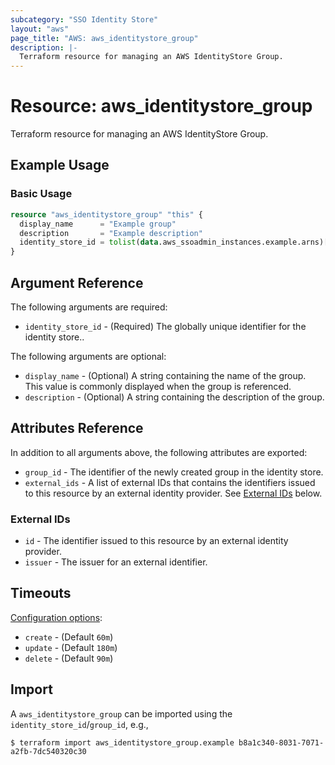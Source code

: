 ```yaml
---
subcategory: "SSO Identity Store"
layout: "aws"
page_title: "AWS: aws_identitystore_group"
description: |-
  Terraform resource for managing an AWS IdentityStore Group.
---
```


# Resource: aws_identitystore_group

Terraform resource for managing an AWS IdentityStore Group.

## Example Usage

### Basic Usage

```terraform
resource "aws_identitystore_group" "this" {
  display_name      = "Example group"
  description       = "Example description"
  identity_store_id = tolist(data.aws_ssoadmin_instances.example.arns)[0]
}
```

## Argument Reference

The following arguments are required:

* `identity_store_id` - (Required) The globally unique identifier for the identity store..

The following arguments are optional:

* `display_name` - (Optional) A string containing the name of the group. This value is commonly displayed when the group is referenced.
* `description` - (Optional) A string containing the description of the group.

## Attributes Reference

In addition to all arguments above, the following attributes are exported:

* `group_id` - The identifier of the newly created group in the identity store.
* `external_ids` - A list of external IDs that contains the identifiers issued to this resource by an external identity provider. See [External IDs](#external-ids) below.

### External IDs

* `id` - The identifier issued to this resource by an external identity provider.
* `issuer` - The issuer for an external identifier.

## Timeouts

[Configuration options](https://www.terraform.io/docs/configuration/blocks/resources/syntax.html#operation-timeouts):

* `create` - (Default `60m`)
* `update` - (Default `180m`)
* `delete` - (Default `90m`)

## Import

A `aws_identitystore_group` can be imported using the `identity_store_id`/`group_id`, e.g.,

```
$ terraform import aws_identitystore_group.example b8a1c340-8031-7071-a2fb-7dc540320c30
```
